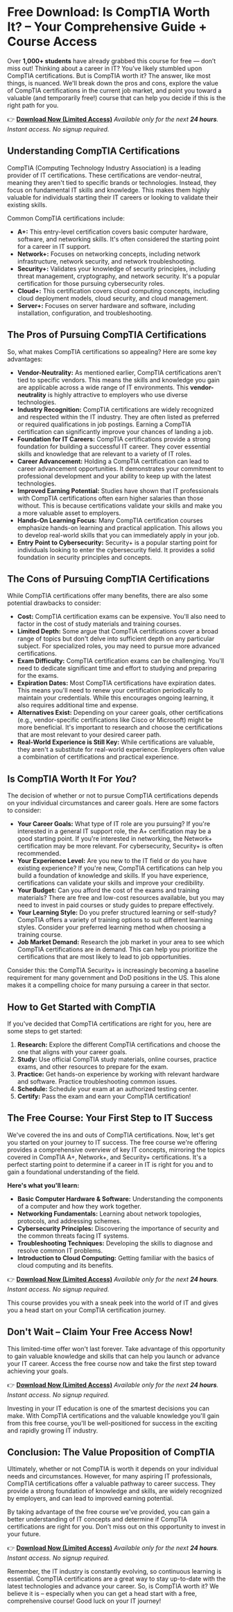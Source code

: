 # Free Download: Is CompTIA Worth It? – Your Comprehensive Guide + Course Access

Over **1,000+ students** have already grabbed this course for free — don’t miss out!
Thinking about a career in IT? You’ve likely stumbled upon CompTIA certifications. But is CompTIA worth it? The answer, like most things, is nuanced. We'll break down the pros and cons, explore the value of CompTIA certifications in the current job market, and point you toward a valuable (and temporarily free!) course that can help you decide if this is the right path for you.

👉 **[Download Now (Limited Access)](https://udemywork.com/is-comptia-worth-it)**
_Available only for the next **24 hours**. Instant access. No signup required._

## Understanding CompTIA Certifications

CompTIA (Computing Technology Industry Association) is a leading provider of IT certifications. These certifications are vendor-neutral, meaning they aren't tied to specific brands or technologies. Instead, they focus on fundamental IT skills and knowledge. This makes them highly valuable for individuals starting their IT careers or looking to validate their existing skills.

Common CompTIA certifications include:

*   **A+:** This entry-level certification covers basic computer hardware, software, and networking skills. It's often considered the starting point for a career in IT support.
*   **Network+:** Focuses on networking concepts, including network infrastructure, network security, and network troubleshooting.
*   **Security+:** Validates your knowledge of security principles, including threat management, cryptography, and network security. It's a popular certification for those pursuing cybersecurity roles.
*   **Cloud+:** This certification covers cloud computing concepts, including cloud deployment models, cloud security, and cloud management.
*   **Server+:** Focuses on server hardware and software, including installation, configuration, and troubleshooting.

## The Pros of Pursuing CompTIA Certifications

So, what makes CompTIA certifications so appealing? Here are some key advantages:

*   **Vendor-Neutrality:** As mentioned earlier, CompTIA certifications aren't tied to specific vendors. This means the skills and knowledge you gain are applicable across a wide range of IT environments. This **vendor-neutrality** is highly attractive to employers who use diverse technologies.
*   **Industry Recognition:** CompTIA certifications are widely recognized and respected within the IT industry. They are often listed as preferred or required qualifications in job postings. Earning a CompTIA certification can significantly improve your chances of landing a job.
*   **Foundation for IT Careers:** CompTIA certifications provide a strong foundation for building a successful IT career. They cover essential skills and knowledge that are relevant to a variety of IT roles.
*   **Career Advancement:** Holding a CompTIA certification can lead to career advancement opportunities. It demonstrates your commitment to professional development and your ability to keep up with the latest technologies.
*   **Improved Earning Potential:** Studies have shown that IT professionals with CompTIA certifications often earn higher salaries than those without. This is because certifications validate your skills and make you a more valuable asset to employers.
*   **Hands-On Learning Focus:** Many CompTIA certification courses emphasize hands-on learning and practical application. This allows you to develop real-world skills that you can immediately apply in your job.
*   **Entry Point to Cybersecurity:** Security+ is a popular starting point for individuals looking to enter the cybersecurity field. It provides a solid foundation in security principles and concepts.

## The Cons of Pursuing CompTIA Certifications

While CompTIA certifications offer many benefits, there are also some potential drawbacks to consider:

*   **Cost:** CompTIA certification exams can be expensive. You'll also need to factor in the cost of study materials and training courses.
*   **Limited Depth:** Some argue that CompTIA certifications cover a broad range of topics but don't delve into sufficient depth on any particular subject. For specialized roles, you may need to pursue more advanced certifications.
*   **Exam Difficulty:** CompTIA certification exams can be challenging. You'll need to dedicate significant time and effort to studying and preparing for the exams.
*   **Expiration Dates:** Most CompTIA certifications have expiration dates. This means you'll need to renew your certification periodically to maintain your credentials. While this encourages ongoing learning, it also requires additional time and expense.
*   **Alternatives Exist:** Depending on your career goals, other certifications (e.g., vendor-specific certifications like Cisco or Microsoft) might be more beneficial. It's important to research and choose the certifications that are most relevant to your desired career path.
*   **Real-World Experience is Still Key:** While certifications are valuable, they aren't a substitute for real-world experience. Employers often value a combination of certifications and practical experience.

## Is CompTIA Worth It For *You*?

The decision of whether or not to pursue CompTIA certifications depends on your individual circumstances and career goals. Here are some factors to consider:

*   **Your Career Goals:** What type of IT role are you pursuing? If you're interested in a general IT support role, the A+ certification may be a good starting point. If you're interested in networking, the Network+ certification may be more relevant. For cybersecurity, Security+ is often recommended.
*   **Your Experience Level:** Are you new to the IT field or do you have existing experience? If you're new, CompTIA certifications can help you build a foundation of knowledge and skills. If you have experience, certifications can validate your skills and improve your credibility.
*   **Your Budget:** Can you afford the cost of the exams and training materials? There are free and low-cost resources available, but you may need to invest in paid courses or study guides to prepare effectively.
*   **Your Learning Style:** Do you prefer structured learning or self-study? CompTIA offers a variety of training options to suit different learning styles. Consider your preferred learning method when choosing a training course.
*   **Job Market Demand:** Research the job market in your area to see which CompTIA certifications are in demand. This can help you prioritize the certifications that are most likely to lead to job opportunities.

Consider this: the CompTIA Security+ is increasingly becoming a baseline requirement for many government and DoD positions in the US. This alone makes it a compelling choice for many pursuing a career in that sector.

## How to Get Started with CompTIA

If you've decided that CompTIA certifications are right for you, here are some steps to get started:

1.  **Research:** Explore the different CompTIA certifications and choose the one that aligns with your career goals.
2.  **Study:** Use official CompTIA study materials, online courses, practice exams, and other resources to prepare for the exam.
3.  **Practice:** Get hands-on experience by working with relevant hardware and software. Practice troubleshooting common issues.
4.  **Schedule:** Schedule your exam at an authorized testing center.
5.  **Certify:** Pass the exam and earn your CompTIA certification!

## The Free Course: Your First Step to IT Success

We've covered the ins and outs of CompTIA certifications. Now, let's get you started on your journey to IT success. The free course we're offering provides a comprehensive overview of key IT concepts, mirroring the topics covered in CompTIA A+, Network+, and Security+ certifications. It's a perfect starting point to determine if a career in IT is right for you and to gain a foundational understanding of the field.

**Here's what you'll learn:**

*   **Basic Computer Hardware & Software:** Understanding the components of a computer and how they work together.
*   **Networking Fundamentals:** Learning about network topologies, protocols, and addressing schemes.
*   **Cybersecurity Principles:** Discovering the importance of security and the common threats facing IT systems.
*   **Troubleshooting Techniques:** Developing the skills to diagnose and resolve common IT problems.
*   **Introduction to Cloud Computing:** Getting familiar with the basics of cloud computing and its benefits.

👉 **[Download Now (Limited Access)](https://udemywork.com/is-comptia-worth-it)**
_Available only for the next **24 hours**. Instant access. No signup required._

This course provides you with a sneak peek into the world of IT and gives you a head start on your CompTIA certification journey.

## Don't Wait – Claim Your Free Access Now!

This limited-time offer won't last forever. Take advantage of this opportunity to gain valuable knowledge and skills that can help you launch or advance your IT career. Access the free course now and take the first step toward achieving your goals.

👉 **[Download Now (Limited Access)](https://udemywork.com/is-comptia-worth-it)**
_Available only for the next **24 hours**. Instant access. No signup required._

Investing in your IT education is one of the smartest decisions you can make. With CompTIA certifications and the valuable knowledge you'll gain from this free course, you'll be well-positioned for success in the exciting and rapidly growing IT industry.

## Conclusion: The Value Proposition of CompTIA

Ultimately, whether or not CompTIA is worth it depends on your individual needs and circumstances. However, for many aspiring IT professionals, CompTIA certifications offer a valuable pathway to career success. They provide a strong foundation of knowledge and skills, are widely recognized by employers, and can lead to improved earning potential.

By taking advantage of the free course we've provided, you can gain a better understanding of IT concepts and determine if CompTIA certifications are right for you. Don't miss out on this opportunity to invest in your future.

👉 **[Download Now (Limited Access)](https://udemywork.com/is-comptia-worth-it)**
_Available only for the next **24 hours**. Instant access. No signup required._

Remember, the IT industry is constantly evolving, so continuous learning is essential. CompTIA certifications are a great way to stay up-to-date with the latest technologies and advance your career. So, is CompTIA worth it? We believe it is – especially when you can get a head start with a free, comprehensive course! Good luck on your IT journey!
